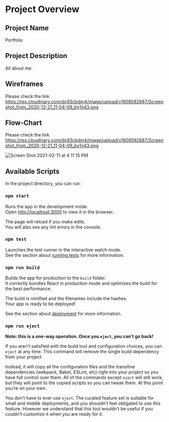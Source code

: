 
# Project Overview

## Project Name

Portfolio 

## Project Description
All about me.

## Wireframes

 Please check the link https://res.cloudinary.com/dx93cbdm4/image/upload/v1608582687/Screenshot_from_2020-12-21_11-04-09_by1n43.png 
 
## Flow-Chart

 Please check the link https://res.cloudinary.com/dx93cbdm4/image/upload/v1608582687/Screenshot_from_2020-12-21_11-04-09_by1n43.png 

![Screen Shot 2021-02-11 at 4 11 15 PM](https://viewer.diagrams.net/?highlight=0000ff&edit=_blank&layers=1&nav=1&title=flow-chart#R7Vtdc6M2FP01fnQHJDD40fEmu%2BkkmU6djnf7sqOADCSAPEL%2B6q%2BviAUYpNhsbTBkug9Z6%2Boio6Orc3QleQCn0fYrRUv%2Fkbg4HADN3Q7glwHg%2FyzA%2F0stu73Fgtbe4NHA3Zv0wjAL%2FsHCqAnrKnBxUnJkhIQsWJaNDolj7LCSDVFKNmW3BQnL37pEHpYMMweFsnUeuMzfW21TK%2BzfcOD52TfrmqiJUOYsDImPXLI5MMHbAZxSQtj%2BU7Sd4jAFL8Nl%2F9zdB7X5i1Ecs1oPvCbDn2Rtz%2FXvW8Pb%2FZjf%2Fb0YilbWKFyJDouXZbsMAUpWsYvTRvQBvNn4AcOzJXLS2g0fc27zWRSKatEcpgxvP3xPPe89DxtMIszojruIB4ZGhpgIGWiL8qYYACOz%2BQfgwwx7JAbdyxsvcOEfBDRqmJ6GzuPvc43q459%2FTSHb3C90RwHTZLn87TW5BFgSMgr8PgRLr2AFLBmr3OcQq1FTUIFGIuoskMan4wmqMDJgUyBBCaSZQzGOJah4D1kZj4RR8oanJCSUW2ISc8%2BbRRCGFRMKAy%2FmRYfjhrn9JsUr4MQ2ERVR4Lrp1ygHoBgi7UKBqpvlQRgrJrViDEBTQ2BJWGOXM78oEsp84pEYhbeFtYJK4fNAyFIMzytmbCdkDK0YqRnMCVlRBx95XUNoH6IeZkf8Rnu%2FtC9Hh4XiELFgXVa5i4NsSHH%2BjbfcReLM5%2FrViHOkIM4RitKuh%2By906LkpaX7KF24VBzuyj689F7xQvknr9TGu903yv7Pt9%2Bff62FsveML9V4Dx6C%2BC35L692Icu1I6vCdCZQRBZUUZ3eVGjZUmg9ofV5QB0qzgBAF2F74UjyxGtGjo1fFheC1qhAq5i0VpsiousSip1WkXFNFckisSMyMv4k8TsEVdXRTCmAx8rMpqkA1k6ojq9XiVubzB4mTxK%2Fy47HpcMN1uUHHnG8klqVvK5O70MAyyRkmPIYtrty0OUUq9MspMO6NGR0ioZ0OW2bvJAV6yMT2ZUg1mQlbZeI5FThOBHNfZK%2BR8T%2F3A%2FS6XYmH1WX114ji2vFexpdI7h8CzMnuJqpkdVYcJifZuJVl7AjRXbQ7hJWzjtnbxyZM1P0boCriNx2we3ZLpNu11XmcbeUWc5wexvEQ2ifznLb1WY5%2Fzquzc%2FprvW5grwKy%2F5M1WjV6frqaVTU01ScNrSrngBIw%2FcHJa%2FYYX2cHhLHK068WuV4APvF8aDuUQIwO8XxQM4QehzGfFZ2jOWBvMg%2BzvIF%2BpdNvR6%2Fnpl61dCNrqlGfvbZHdWQ84IpiRlyPkPWZSm2O9oVDbtnolH35CCjp66Ihrx07W8UVzftri4ZWcO1JSPH%2Fn%2FFuPQu3fUVA%2FbsMDS7TnqK0rp1CAFBv1CGdQ97YMdwlg97%2FsTJKsJXn%2FrAqpzdXP3qEjx1eFMmzwzHTl1e%2BkI2cUiQ23Xiz%2Fn7V68X6Y0tZqGcOfbzfgasamqL94uU1%2FNlDpqSaEli3sWkxtW3Lt0ePu83AdU9cdXFmZF5kZHhxeJHGe91Bz9tgbf%2FAg%3D%3D)

## Available Scripts

In the project directory, you can run:

### `npm start`

Runs the app in the development mode.\
Open [http://localhost:3000](http://localhost:3000) to view it in the browser.

The page will reload if you make edits.\
You will also see any lint errors in the console.

### `npm test`

Launches the test runner in the interactive watch mode.\
See the section about [running tests](https://facebook.github.io/create-react-app/docs/running-tests) for more information.

### `npm run build`

Builds the app for production to the `build` folder.\
It correctly bundles React in production mode and optimizes the build for the best performance.

The build is minified and the filenames include the hashes.\
Your app is ready to be deployed!

See the section about [deployment](https://facebook.github.io/create-react-app/docs/deployment) for more information.

### `npm run eject`

**Note: this is a one-way operation. Once you `eject`, you can’t go back!**

If you aren’t satisfied with the build tool and configuration choices, you can `eject` at any time. This command will remove the single build dependency from your project.

Instead, it will copy all the configuration files and the transitive dependencies (webpack, Babel, ESLint, etc) right into your project so you have full control over them. All of the commands except `eject` will still work, but they will point to the copied scripts so you can tweak them. At this point you’re on your own.

You don’t have to ever use `eject`. The curated feature set is suitable for small and middle deployments, and you shouldn’t feel obligated to use this feature. However we understand that this tool wouldn’t be useful if you couldn’t customize it when you are ready for it.

